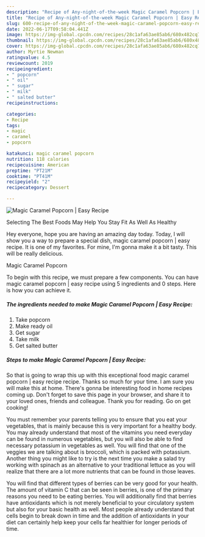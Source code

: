 ```yaml
---
description: "Recipe of Any-night-of-the-week Magic Caramel Popcorn | Easy Recipe"
title: "Recipe of Any-night-of-the-week Magic Caramel Popcorn | Easy Recipe"
slug: 600-recipe-of-any-night-of-the-week-magic-caramel-popcorn-easy-recipe
date: 2022-06-17T09:58:04.441Z
image: https://img-global.cpcdn.com/recipes/28c1afa63ae85ab6/680x482cq70/magic-caramel-popcorn-easy-recipe-recipe-main-photo.jpg
thumbnail: https://img-global.cpcdn.com/recipes/28c1afa63ae85ab6/680x482cq70/magic-caramel-popcorn-easy-recipe-recipe-main-photo.jpg
cover: https://img-global.cpcdn.com/recipes/28c1afa63ae85ab6/680x482cq70/magic-caramel-popcorn-easy-recipe-recipe-main-photo.jpg
author: Myrtie Newman
ratingvalue: 4.5
reviewcount: 2019
recipeingredient:
- " popcorn"
- " oil"
- " sugar"
- " milk"
- " salted butter"
recipeinstructions:

categories:
- Recipe
tags:
- magic
- caramel
- popcorn

katakunci: magic caramel popcorn 
nutrition: 118 calories
recipecuisine: American
preptime: "PT21M"
cooktime: "PT41M"
recipeyield: "2"
recipecategory: Dessert

---
```



![Magic Caramel Popcorn | Easy Recipe](https://img-global.cpcdn.com/recipes/28c1afa63ae85ab6/680x482cq70/magic-caramel-popcorn-easy-recipe-recipe-main-photo.jpg)

Selecting The Best Foods May Help You Stay Fit As Well As Healthy

Hey everyone, hope you are having an amazing day today. Today, I will show you a way to prepare a special dish, magic caramel popcorn | easy recipe. It is one of my favorites. For mine, I'm gonna make it a bit tasty. This will be really delicious.

Magic Caramel Popcorn 

To begin with this recipe, we must prepare a few components. You can have magic caramel popcorn | easy recipe using 5 ingredients and 0 steps. Here is how you can achieve it.

<!--inarticleads1-->

##### The ingredients needed to make Magic Caramel Popcorn | Easy Recipe:

1. Take  popcorn
1. Make ready  oil
1. Get  sugar
1. Take  milk
1. Get  salted butter




<!--inarticleads2-->

##### Steps to make Magic Caramel Popcorn | Easy Recipe:





So that is going to wrap this up with this exceptional food magic caramel popcorn | easy recipe recipe. Thanks so much for your time. I am sure you will make this at home. There's gonna be interesting food in home recipes coming up. Don't forget to save this page in your browser, and share it to your loved ones, friends and colleague. Thank you for reading. Go on get cooking!

You must remember your parents telling you to ensure that you eat your vegetables, that is mainly because this is very important for a healthy body. You may already understand that most of the vitamins you need everyday can be found in numerous vegetables, but you will also be able to find necessary potassium in vegetables as well. You will find that one of the veggies we are talking about is broccoli, which is packed with potassium. Another thing you might like to try is the next time you make a salad try working with spinach as an alternative to your traditional lettuce as you will realize that there are a lot more nutrients that can be found in those leaves.

You will find that different types of berries can be very good for your health. The amount of vitamin C that can be seen in berries, is one of the primary reasons you need to be eating berries. You will additionally find that berries have antioxidants which is not merely beneficial to your circulatory system but also for your basic health as well. Most people already understand that cells begin to break down in time and the addition of antioxidants in your diet can certainly help keep your cells far healthier for longer periods of time.
